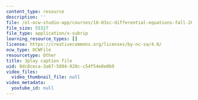 ```yaml
---
content_type: resource
description: ''
file: /ol-ocw-studio-app/courses/18-03sc-differential-equations-fall-2011/8dc8ceca3a675894920cc54f54e8e0b9_e3FfmXtkppM.vtt
file_size: 55327
file_type: application/x-subrip
learning_resource_types: []
license: https://creativecommons.org/licenses/by-nc-sa/4.0/
ocw_type: OCWFile
resourcetype: Other
title: 3play caption file
uid: 8dc8ceca-3a67-5894-920c-c54f54e8e0b9
video_files:
  video_thumbnail_file: null
video_metadata:
  youtube_id: null
---
```

